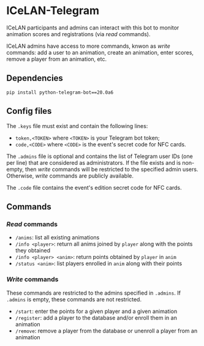 # ICeLAN-Telegram

ICeLAN participants and admins can interact with this bot to monitor animation scores and registrations (via _read_ commands).

ICeLAN admins have access to more commands, knwon as _write_ commands: add a user to an animation, create an animation, enter scores, remove a player from an animation, etc.

## Dependencies

`pip install python-telegram-bot==20.0a6`

## Config files

The `.keys` file must exist and contain the following lines:
- `token,<TOKEN>` where `<TOKEN>` is your Telegram bot token;
- `code,<CODE>` where `<CODE>` is the event's secret code for NFC cards.

The `.admins` file is optional and contains the list of Telegram user IDs (one per line) that are considered as administrators.
If the file exists and is non-empty, then _write_ commands will be restricted to the specified admin users.
Otherwise, _write_ commands are publicly available.

The `.code` file contains the event's edition secret code for NFC cards.

## Commands

### _Read_ commands

- `/anims`: list all existing animations
- `/info <player>`: return all anims joined by `player` along with the points they obtained
- `/info <player> <anim>`: return points obtained by `player` in `anim`
- `/status <anim>`: list players enrolled in `anim` along with their points

### _Write_ commands

These commands are restricted to the admins specified in `.admins`. If `.admins` is empty, these commands are not restricted.

- `/start`: enter the points for a given player and a given animation
- `/register`: add a player to the database and/or enroll them in an animation
- `/remove`: remove a player from the database or unenroll a player from an animation
